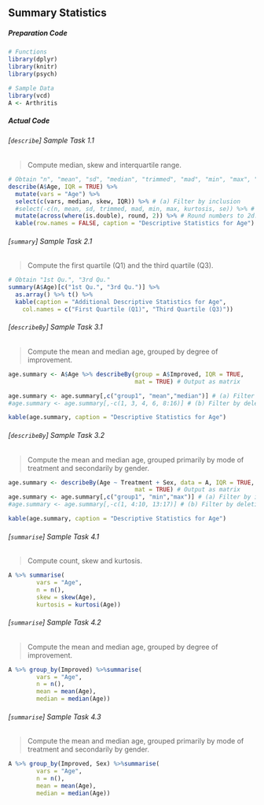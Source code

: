 ## Summary Statistics
##### Preparation Code
```r
# Functions
library(dplyr)
library(knitr)
library(psych)

# Sample Data
library(vcd)
A <- Arthritis
```
##### Actual Code
###### \[`describe`\] Sample Task 1.1
>Compute median, skew and interquartile range.
```r
# Obtain "n", "mean", "sd", "median", "trimmed", "mad", "min", "max", "skew", "kurtosis", "se", "IQR"
describe(A$Age, IQR = TRUE) %>%
  mutate(vars = "Age") %>%
  select(c(vars, median, skew, IQR)) %>% # (a) Filter by inclusion
  #select(-c(n, mean, sd, trimmed, mad, min, max, kurtosis, se)) %>% # (b) Filter by deletion
  mutate(across(where(is.double), round, 2)) %>% # Round numbers to 2d.p.
  kable(row.names = FALSE, caption = "Descriptive Statistics for Age")
```
###### \[`summary`\] Sample Task 2.1
>Compute the first quartile (Q1) and the third quartile (Q3).
```r
# Obtain "1st Qu.", "3rd Qu."
summary(A$Age)[c("1st Qu.", "3rd Qu.")] %>%
  as.array() %>% t() %>%
  kable(caption = "Additional Descriptive Statistics for Age",
    col.names = c("First Quartile (Q1)", "Third Quartile (Q3)"))
```
###### \[`describeBy`\] Sample Task 3.1
>Compute the mean and median age, grouped by degree of improvement.
```r
age.summary <- A$Age %>% describeBy(group = A$Improved, IQR = TRUE,
                                    mat = TRUE) # Output as matrix

age.summary <- age.summary[,c("group1", "mean","median")] # (a) Filter by inclusion
#age.summary <- age.summary[,-c(1, 3, 4, 6, 8:16)] # (b) Filter by deletion

kable(age.summary, caption = "Descriptive Statistics for Age")
```
###### \[`describeBy`\] Sample Task 3.2
>Compute the mean and median age, grouped primarily by mode of treatment and secondarily by gender.
```r
age.summary <- describeBy(Age ~ Treatment + Sex, data = A, IQR = TRUE,
                                    mat = TRUE) # Output as matrix
age.summary <- age.summary[,c("group1", "min","max")] # (a) Filter by inclusion
#age.summary <- age.summary[,-c(1, 4:10, 13:17)] # (b) Filter by deletion

kable(age.summary, caption = "Descriptive Statistics for Age")
```
###### \[`summarise`\] Sample Task 4.1
>Compute count, skew and kurtosis.
```r
A %>% summarise(
        vars = "Age",
        n = n(),
        skew = skew(Age),
        kurtosis = kurtosi(Age))
```
###### \[`summarise`\] Sample Task 4.2
>Compute the mean and median age, grouped by degree of improvement.
```r
A %>% group_by(Improved) %>%summarise(
        vars = "Age",
        n = n(),
        mean = mean(Age),
        median = median(Age))
```
###### \[`summarise`\] Sample Task 4.3
>Compute the mean and median age, grouped primarily by mode of treatment and secondarily by gender.
```r
A %>% group_by(Improved, Sex) %>%summarise(
        vars = "Age",
        n = n(),
        mean = mean(Age),
        median = median(Age))
```
